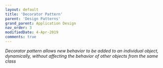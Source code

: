 ```yaml
---
layout: default
title: 'Decorator Pattern'
parent: 'Design Patterns'
grand_parent: Application Design
nav_order: 3
modifiedDate: 4-Apr-2019
comments: true
---
```

<em>Decorator pattern allows new behavior to be added to an individual object, dynamically, without affecting the behavior of other objects from the same class  </em>
